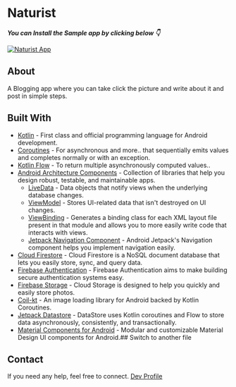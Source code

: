 # Naturist

***You can Install the Sample app by clicking below 👇***

[![Naturist App](https://img.shields.io/badge/Naturist-APK-green)](https://github.com/chintanrparmar/Naturist/blob/main/sample-app.apk?raw=true)


## About

A Blogging app where you can take click the picture and write about it and post in simple steps.

## Built With

-   [Kotlin](https://kotlinlang.org/)  - First class and official programming language for Android development.
-   [Coroutines](https://kotlinlang.org/docs/reference/coroutines-overview.html)  - For asynchronous and more..
that sequentially emits values and completes normally or with an exception.
-   [Kotlin Flow](https://kotlinlang.org/docs/flow.html)  - To return multiple asynchronously computed values..
-   [Android Architecture Components](https://developer.android.com/topic/libraries/architecture)  - Collection of libraries that help you design robust, testable, and maintainable apps.
    -   [LiveData](https://developer.android.com/topic/libraries/architecture/livedata)  - Data objects that notify views when the underlying database changes.
    -   [ViewModel](https://developer.android.com/topic/libraries/architecture/viewmodel)  - Stores UI-related data that isn't destroyed on UI changes.
    -   [ViewBinding](https://developer.android.com/topic/libraries/view-binding)  - Generates a binding class for each XML layout file present in that module and allows you to more easily write code that interacts with views.
    -   [Jetpack Navigation Component](https://developer.android.com/guide/navigation)  - Android Jetpack's Navigation component helps you implement navigation easily.
-   [Cloud Firestore](https://firebase.google.com/products/firestore/)  - Cloud Firestore is a NoSQL document database that lets you easily store, sync, and query data.
-   [Firebase Authentication](https://firebase.google.com/products/auth)  - Firebase Authentication aims to make building secure authentication systems easy.
-   [Firebase Storage](https://firebase.google.com/products/storage)  - Cloud Storage is designed to help you quickly and easily store photos.
-    [Coil-kt](https://coil-kt.github.io/coil/)  - An image loading library for Android backed by Kotlin Coroutines.
-    [Jetpack Datastore](https://developer.android.com/topic/libraries/architecture/datastore)  - DataStore uses Kotlin coroutines and Flow to store data asynchronously, consistently, and transactionally.
-   [Material Components for Android](https://github.com/material-components/material-components-android)  - Modular and customizable Material Design UI components for Android.## Switch to another file


## Contact
If you need any help, feel free to connect.
[Dev Profile](https://chintanparmar.com)
